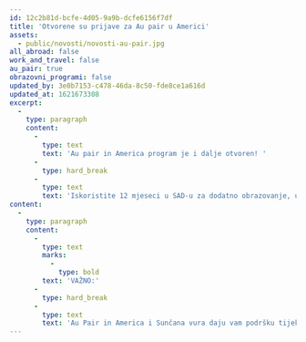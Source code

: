 ```yaml
---
id: 12c2b81d-bcfe-4d05-9a9b-dcfe6156f7df
title: 'Otvorene su prijave za Au pair u Americi'
assets:
  - public/novosti/novosti-au-pair.jpg
all_abroad: false
work_and_travel: false
au_pair: true
obrazovni_programi: false
updated_by: 3e0b7153-c478-46da-8c50-fde8ce1a616d
updated_at: 1621673308
excerpt:
  -
    type: paragraph
    content:
      -
        type: text
        text: 'Au pair in America program je i dalje otvoren! '
      -
        type: hard_break
      -
        type: text
        text: 'Iskoristite 12 mjeseci u SAD-u za dodatno obrazovanje, usavršavanje engleskog i putovanja po Americi!'
content:
  -
    type: paragraph
    content:
      -
        type: text
        marks:
          -
            type: bold
        text: 'VAŽNO:'
      -
        type: hard_break
      -
        type: text
        text: 'Au Pair in America i Sunčana vura daju vam podršku tijekom vašeg boravka te su vam na raspolaganju savjetnici, službena pomoć, ali i susreti s djevojkama koje se trenutno nalaze u SAD-u.'
---
```

